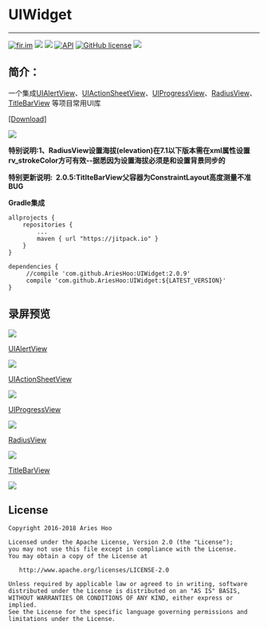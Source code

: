 # UIWidget
--------------------------
[![fir.im](https://img.shields.io/badge/download-fir.im-blue.svg)](http://fir.im/r84v)
[![](https://jitpack.io/v/AriesHoo/UIWidget.svg)](https://jitpack.io/#AriesHoo/UIWidget)
[![](https://img.shields.io/github/release/AriesHoo/UIWidget.svg)](https://github.com/AriesHoo/UIWidget/releases)
[![API](https://img.shields.io/badge/API-11%2B-green.svg?style=flat)](https://android-arsenal.com/api?level=11)
[![GitHub license](https://img.shields.io/github/license/AriesHoo/UIWidget.svg)](http://www.apache.org/licenses/LICENSE-2.0.html)
[![](https://img.shields.io/badge/简书-AriesHoo-blue.svg)](http://www.jianshu.com/u/a229eee96115)
<!-- [![GitHub stars](https://img.shields.io/github/stars/AriesHoo/UIWidget.svg)](https://github.com/AriesHoo/UIWidget/stargazers) -->
<!-- [![GitHub forks](https://img.shields.io/github/forks/AriesHoo/UIWidget.svg)](https://github.com/AriesHoo/UIWidget/network) -->

## 简介：

一个集成[UIAlertView](https://github.com/AriesHoo/UIAlertView)、[UIActionSheetView](https://github.com/AriesHoo/UIActionSheetView)、[UIProgressView](https://github.com/AriesHoo/UIProgressView)、[RadiusView](https://github.com/AriesHoo/RadiusView)、[TitleBarView](https://github.com/AriesHoo/TitleBarView)
等项目常用UI库

[[Download]](https://raw.githubusercontent.com/AriesHoo/UIWidget/master/apk/sample.apk)

![](https://github.com/AriesHoo/UIWidget/blob/master/apk/qr.png)

**特别说明:1、RadiusView设置海拔(elevation)在7.1以下版本需在xml属性设置rv_strokeColor方可有效--据悉因为设置海拔必须是和设置背景同步的**

**特别更新说明:
  2.0.5:TitlteBarView父容器为ConstraintLayout高度测量不准BUG**
  
**Gradle集成**

```
allprojects {
    repositories {
        ...
        maven { url "https://jitpack.io" }
    }
}
```

```
dependencies {
     //compile 'com.github.AriesHoo:UIWidget:2.0.9'
     compile 'com.github.AriesHoo:UIWidget:${LATEST_VERSION}'
}
```
## 录屏预览

![](https://github.com/AriesHoo/UIWidget/blob/master/screenshot/widget.gif)

[UIAlertView](https://github.com/AriesHoo/UIAlertView)

![](https://github.com/AriesHoo/UIWidget/blob/master/screenshot/alert.gif)

[UIActionSheetView](https://github.com/AriesHoo/UIActionSheetView)

![](https://github.com/AriesHoo/UIWidget/blob/master/screenshot/action.gif)

[UIProgressView](https://github.com/AriesHoo/UIProgressView)

![](https://github.com/AriesHoo/UIWidget/blob/master/screenshot/loading.gif)

[RadiusView](https://github.com/AriesHoo/RadiusView)

![](https://github.com/AriesHoo/UIWidget/blob/master/screenshot/radius.gif)

[TitleBarView](https://github.com/AriesHoo/TitleBarView)

![](https://github.com/AriesHoo/UIWidget/blob/master/screenshot/title.gif)


## License

```
Copyright 2016-2018 Aries Hoo

Licensed under the Apache License, Version 2.0 (the "License");
you may not use this file except in compliance with the License.
You may obtain a copy of the License at

   http://www.apache.org/licenses/LICENSE-2.0

Unless required by applicable law or agreed to in writing, software
distributed under the License is distributed on an "AS IS" BASIS,
WITHOUT WARRANTIES OR CONDITIONS OF ANY KIND, either express or implied.
See the License for the specific language governing permissions and
limitations under the License.
```



